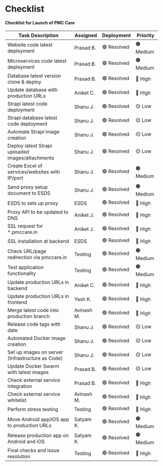 # Checklist
#### Checklist for Launch of PMC Care

| Task Description                                   |  Assigned   | Deployment  |     Priority    |
|----------------------------------------------------|-------------|-------------|-----------------|
| Website code latest deployment                     | Prasad B.   | 🟢 Resolved | 🟠 Medium      |
| Microservices code latest deployment               | Prasad B.   | 🟢 Resolved | 🟠 Medium      |
| Database latest version clone & deploy             | Prasad B.   | 🟢 Resolved | 🔴 High        |
| Update database with production URLs               | Aniket C.   | 🟢 Resolved | 🔴 High        |
| Strapi latest code deployment                      | Shanu J.    | 🟢 Resolved | 🟡 Low         |
| Strapi database latest code deployment             | Shanu J.    | 🟢 Resolved | 🟡 Low         |
| Automate Strapi image creation                     | Shanu J.    | 🟢 Resolved | 🟡 Low         |
| Deploy latest Strapi uploaded images/attachments   | Shanu J.    | 🟢 Resolved | 🟡 Low         |
| Create Excel of services/websites with IP/port     | Shanu J.    | 🟢 Resolved | 🟠 Medium      |
| Send proxy setup document to ESDS                  | Shanu J.    | 🟢 Resolved | 🟠 Medium      |
| ESDS to sets up proxy                              | ESDS        | 🟢 Resolved | 🔴 High        |
| Proxy API to be updated to DNS                     | Aniket J.   | 🟢 Resolved | 🔴 High        |
| SSL request for *.pmccare.in                       | Aniket J.   | 🟢 Resolved | 🔴 High        |
| SSL installation at backend                        | ESDS        | 🟢 Resolved | 🔴 High        |
| Check URL/page redirection via pmccare.in          | Testing     | 🟢 Resolved | 🟠 Medium      |
| Test application functionality                     | Testing     | 🟢 Resolved | 🟠 Medium      |
| Update production URLs in backend                  | Aniket C.   | 🟢 Resolved | 🔴 High        |
| Update production URLs in frontend                 | Yash K.     | 🟢 Resolved | 🔴 High        |
| Merge latest code into production branch           | Avinash M.  | 🟢 Resolved | 🔴 High        |
| Release code tags with date                        | Shanu J.    | 🟢 Resolved | 🟡 Low         |
| Automated Docker image creation                    | Shanu J.    | 🟢 Resolved | 🟡 Low         |
| Set up images on server (Infrastructure as Code)   | Shanu J.    | 🟢 Resolved | 🟡 Low         |
| Update Docker Swarm with latest images             | Prasad B.   | 🟢 Resolved | 🟡 Low         |
| Check external service integration                 | Prasad B.   | 🟢 Resolved | 🔴 High        |
| Check external service whitelist                   | Avinash M.  | 🟢 Resolved | 🔴 High        |
| Perform stress testing                             | Testing     | 🟢 Resolved | 🔴 High        |
| Move Android app/iOS app to production URLs        | Satyam K.   | 🟢 Resolved | 🟠 Medium      |
| Release production app on Android and iOS          | Satyam K.   | 🟢 Resolved | 🟠 Medium      |
| Final checks and issue resolution                  | Testing     | 🟢 Resolved | 🔴 High        |
